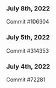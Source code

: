 ### July 8th, 2022

Commit #106304

### July 5th, 2022

Commit #314353


### July 4th, 2022

Commit #72281

